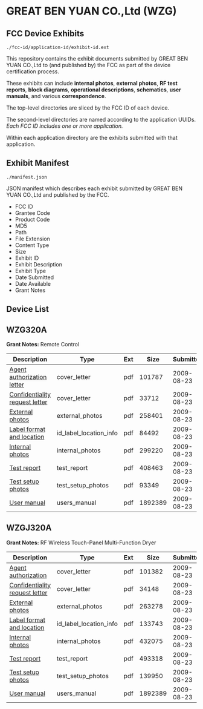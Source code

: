# GREAT BEN YUAN CO.,Ltd (WZG)
## FCC Device Exhibits

```
./fcc-id/application-id/exhibit-id.ext
```

This repository contains the exhibit documents submitted by GREAT BEN YUAN CO.,Ltd to (and published by) the FCC as part of the device certification process.

These exhibits can include **internal photos**, **external photos**, **RF test reports**, **block diagrams**, **operational descriptions**, **schematics**, **user manuals**, and various **correspondence**.

The top-level directories are sliced by the FCC ID of each device.

The second-level directories are named according to the application UUIDs. *Each FCC ID includes one or more application.*

Within each application directory are the exhibits submitted with that application. 

## Exhibit Manifest

```
./manifest.json
```

JSON manifest which describes each exhibit submitted by GREAT BEN YUAN CO.,Ltd and published by the FCC.

- FCC ID
- Grantee Code
- Product Code
- MD5
- Path
- File Extension
- Content Type
- Size
- Exhibit ID
- Exhibit Description
- Exhibit Type
- Date Submitted
- Date Available
- Grant Notes

## Device List
## WZG320A
**Grant Notes:** Remote Control

| Description | Type | Ext | Size | Submitted | Available |
| ----------- | ---- | --- | ---- | --------- | --------- |
| [Agent authorization letter](WZG320A/c622f790abce5f4285f922e657234aba/1157651.pdf) | cover_letter | pdf | 101787 | 2009-08-23 | 2009-08-23 |
| [Confidentiality request letter](WZG320A/c622f790abce5f4285f922e657234aba/1157652.pdf) | cover_letter | pdf | 33712 | 2009-08-23 | 2009-08-23 |
| [External photos](WZG320A/c622f790abce5f4285f922e657234aba/1157653.pdf) | external_photos | pdf | 258401 | 2009-08-23 | 2009-08-23 |
| [Label format and location](WZG320A/c622f790abce5f4285f922e657234aba/1157654.pdf) | id_label_location_info | pdf | 84492 | 2009-08-23 | 2009-08-23 |
| [Internal photos](WZG320A/c622f790abce5f4285f922e657234aba/1157655.pdf) | internal_photos | pdf | 299220 | 2009-08-23 | 2009-08-23 |
| [Test report](WZG320A/c622f790abce5f4285f922e657234aba/1157656.pdf) | test_report | pdf | 408463 | 2009-08-23 | 2009-08-23 |
| [Test setup photos](WZG320A/c622f790abce5f4285f922e657234aba/1157657.pdf) | test_setup_photos | pdf | 93349 | 2009-08-23 | 2009-08-23 |
| [User manual](WZG320A/c622f790abce5f4285f922e657234aba/1157658.pdf) | users_manual | pdf | 1892389 | 2009-08-23 | 2009-08-23 |
## WZGJ320A
**Grant Notes:** RF Wireless Touch-Panel Multi-Function Dryer

| Description | Type | Ext | Size | Submitted | Available |
| ----------- | ---- | --- | ---- | --------- | --------- |
| [Agent authorization](WZGJ320A/7387e905e81a2427bb7ae4361328f0bc/1157640.pdf) | cover_letter | pdf | 101382 | 2009-08-23 | 2009-08-23 |
| [Confidentiality request letter](WZGJ320A/7387e905e81a2427bb7ae4361328f0bc/1157641.pdf) | cover_letter | pdf | 34148 | 2009-08-23 | 2009-08-23 |
| [External photos](WZGJ320A/7387e905e81a2427bb7ae4361328f0bc/1157642.pdf) | external_photos | pdf | 263278 | 2009-08-23 | 2009-08-23 |
| [Label format and location](WZGJ320A/7387e905e81a2427bb7ae4361328f0bc/1157643.pdf) | id_label_location_info | pdf | 133743 | 2009-08-23 | 2009-08-23 |
| [Internal photos](WZGJ320A/7387e905e81a2427bb7ae4361328f0bc/1157644.pdf) | internal_photos | pdf | 432075 | 2009-08-23 | 2009-08-23 |
| [Test report](WZGJ320A/7387e905e81a2427bb7ae4361328f0bc/1157645.pdf) | test_report | pdf | 493318 | 2009-08-23 | 2009-08-23 |
| [Test setup photos](WZGJ320A/7387e905e81a2427bb7ae4361328f0bc/1157646.pdf) | test_setup_photos | pdf | 139950 | 2009-08-23 | 2009-08-23 |
| [User manual](WZGJ320A/7387e905e81a2427bb7ae4361328f0bc/1157647.pdf) | users_manual | pdf | 1892389 | 2009-08-23 | 2009-08-23 |
